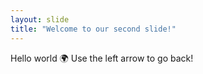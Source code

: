 ```yaml
---
layout: slide
title: "Welcome to our second slide!"
---
```

Hello world 🌍
Use the left arrow to go back!

